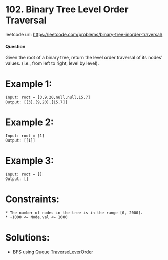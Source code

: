 # 102. Binary Tree Level Order Traversal
 
leetcode url: https://leetcode.com/problems/binary-tree-inorder-traversal/

 
#### Question
Given the root of a binary tree, return the level order traversal of its nodes' values. (i.e., from left to right, level by level).

# Example 1:

```
Input: root = [3,9,20,null,null,15,7]
Output: [[3],[9,20],[15,7]]
 ```
 
# Example 2:

```
Input: root = [1]
Output: [[1]]
```

# Example 3:

```
Input: root = []
Output: []
```
# Constraints:

```
* The number of nodes in the tree is in the range [0, 2000].
* -1000 <= Node.val <= 1000
 ```
 
 # Solutions:
 * BFS using Queue [TraverseLeverOrder](TraverseLeverOrder.cs)
